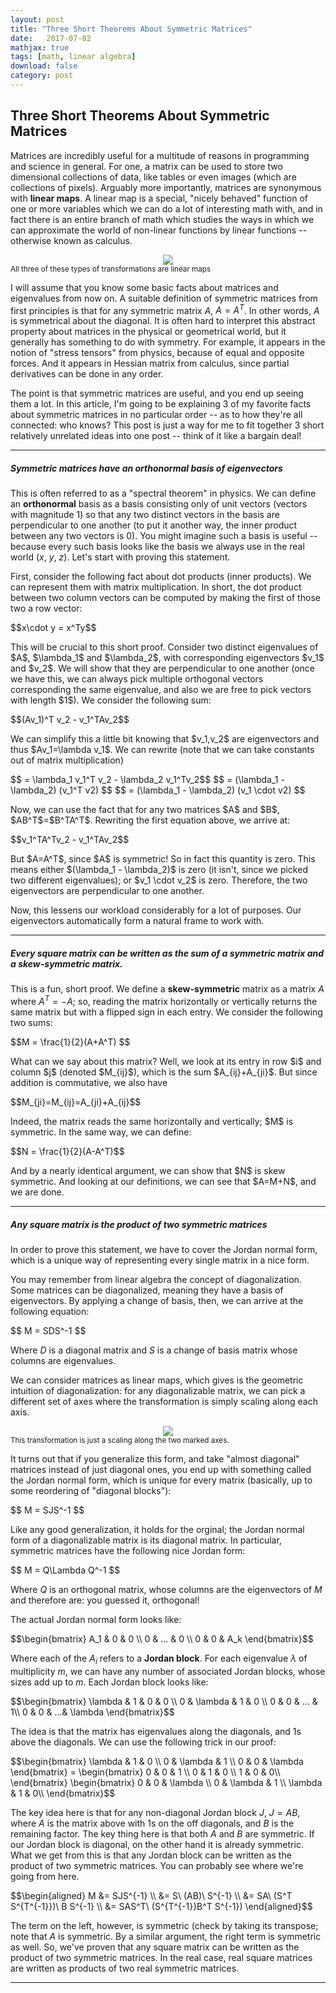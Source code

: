 ```yaml
---
layout: post
title: "Three Short Theorems About Symmetric Matrices"
date:   2017-07-02
mathjax: true
tags: [math, linear algebra]
download: false
category: post
---
```


## Three Short Theorems About Symmetric Matrices

Matrices are incredibly useful for a multitude of reasons in programming and science in general. For one, a matrix can be used to store two dimensional collections of data, like tables or even images (which are collections of pixels). Arguably more importantly, matrices are synonymous with **linear maps**. A linear map is a special, "nicely behaved" function of one or more variables which we can do a lot of interesting math with, and in fact there is an entire branch of math which studies the ways in which we can approximate the world of non-linear functions by linear functions -- otherwise known as calculus.

<center><img src="https://artsineducationblogdotcom.files.wordpress.com/2014/12/transformation.gif"></center>

<div class="caption">
<sub>All three of these types of transformations are linear maps</sub>
</div>

I will assume that you know some basic facts about matrices and eigenvalues from now on. A suitable definition of symmetric matrices from first principles is that for any symmetric matrix $A$, $A=A^T$. In other words, $A$ is symmetrical about the diagonal. It is often hard to interpret this abstract property about matrices in the physical or geometrical world, but it generally has something to do with symmetry. For example, it appears in the notion of "stress tensors" from physics, because of equal and opposite forces. And it appears in Hessian matrix from calculus, since partial derivatives can be done in any order.

The point is that symmetric matrices are useful, and you end up seeing them a lot. In this article, I'm going to be explaining $3$ of my favorite facts about symmetric matrices in no particular order -- as to how they're all connected: who knows? This post is just a way for me to fit together 3 short relatively unrelated ideas into one post -- think of it like a bargain deal!

---

##### Symmetric matrices have an orthonormal basis of eigenvectors

This is often referred to as a "spectral theorem" in physics. We can define an **orthonormal** basis as a basis consisting only of unit vectors (vectors with magnitude $1$) so that any two distinct vectors in the basis are perpendicular to one another (to put it another way, the inner product between any two vectors is $0$). You might imagine such a basis is useful -- because every such basis looks like the basis we always use in the real world ($x$, $y$, $z$). Let's start with proving this statement.

First, consider the following fact about dot products (inner products). We can represent them with matrix multiplication. In short, the dot product between two column vectors can be computed by making the first of those two a row vector:
<p>
$$x\cdot y = x^Ty$$
</p>
This will be crucial to this short proof. Consider two distinct eigenvalues of $A$, $\lambda_1$ and $\lambda_2$, with corresponding eigenvectors $v_1$ and $v_2$. We will show that they are perpendicular to one another (once we have this, we can always pick multiple orthogonal vectors corresponding the same eigenvalue, and also we are free to pick vectors with length $1$). We consider the following sum:
<p>
$$(Av_1)^T v_2 - v_1^TAv_2$$
</p>
We can simplify this a little bit knowing that $v_1,v_2$ are eigenvectors and thus $Av_1=\lambda v_1$. We can rewrite (note that we can take constants out of matrix multiplication)
<p>
$$ = \lambda_1 v_1^T v_2 - \lambda_2 v_1^Tv_2$$
$$ = (\lambda_1 - \lambda_2) (v_1^T v2) $$
$$ = (\lambda_1 - \lambda_2) (v_1 \cdot v2) $$
</p>
Now, we can use the fact that for any two matrices $A$ and $B$, $AB^T$=$B^TA^T$. Rewriting the first equation above, we arrive at:
<p>
$$v_1^TA^Tv_2 - v_1^TAv_2$$
</p>
But $A=A^T$, since $A$ is symmetric! So in fact this quantity is zero. This means either $(\lambda_1 - \lambda_2)$ is zero (it isn't, since we picked two different eigenvalues); or $v_1 \cdot v_2$ is zero. Therefore, the two eigenvectors are perpendicular to one another.

Now, this lessens our workload considerably for a lot of purposes. Our eigenvectors automatically form a natural frame to work with.

---

##### Every square matrix can be written as the sum of a symmetric matrix and a skew-symmetric matrix.

This is a fun, short proof. We define a **skew-symmetric** matrix as a matrix $A$ where $A^T = -A$; so, reading the matrix horizontally or vertically returns the same matrix but with a flipped sign in each entry. We consider the following two sums:
<p>
$$M = \frac{1}{2}(A+A^T) $$
</p>
What can we say about this matrix? Well, we look at its entry in row $i$ and column $j$ (denoted $M_{ij}$), which is the sum $A_{ij}+A_{ji}$. But since addition is commutative, we also have
<p>
$$M_{ji}=M_{ij}=A_{ji}+A_{ij}$$
</p>
Indeed, the matrix reads the same horizontally and vertically; $M$ is symmetric. In the same way, we can define:
<p>
$$N = \frac{1}{2}(A-A^T)$$
</p>
And by a nearly identical argument, we can show that $N$ is skew symmetric. And looking at our definitions, we can see that $A=M+N$, and we are done. 

---

##### Any square matrix is the product of two symmetric matrices


In order to prove this statement, we have to cover the Jordan normal form, which is a unique way of representing every single matrix in a nice form.

You may remember from linear algebra the concept of diagonalization. Some matrices can be diagonalized, meaning they have a basis of eigenvectors. By applying a change of basis, then, we can arrive at the following equation:

<p>
$$
M = SDS^-1
$$
</p>

Where $D$ is a diagonal matrix and $S$ is a change of basis matrix whose columns are eigenvalues.

We can consider matrices as linear maps, which gives is the geometric intuition of diagonalization: for any diagonalizable matrix, we can pick a different set of axes where the transformation is simply scaling along each axis.

<center><img src="/assets/diagonal.png"></center>

<div class="caption">
<sub>This transformation is just a scaling along the two marked axes.</sub>
</div>

It turns out that if you generalize this form, and take "almost diagonal" matrices instead of just diagonal ones, you end up with something called the Jordan normal form, which is unique for every matrix (basically, up to some reordering of "diagonal blocks"):

<p>
$$
M = SJS^-1
$$
</p>

Like any good generalization, it holds for the orginal; the Jordan normal form of a diagonalizable matrix is its diagonal matrix. In particular, symmetric matrices have the following nice Jordan form:

<p>
$$
M = Q\Lambda Q^-1
$$
</p>

Where $Q$ is an orthogonal matrix, whose columns are the eigenvectors of $M$ and therefore are: you guessed it, orthogonal!

The actual Jordan normal form looks like:

<p>
$$\begin{bmatrix}
A_1 & 0 & 0 \\
0 & ... & 0 \\
0 & 0 & A_k
\end{bmatrix}$$
</p>

Where each of the $A_i$ refers to a **Jordan block**. For each eigenvalue $\lambda$ of multiplicity $m$, we can have any number of associated Jordan blocks, whose sizes add up to $m$. Each Jordan block looks like:

<p>
$$\begin{bmatrix}
\lambda & 1 & 0 & 0 \\
0 & \lambda & 1 & 0 \\
0 & 0 & ... & 1\\
0 & 0 & ...& \lambda
\end{bmatrix}$$
</p>

The idea is that the matrix has eigenvalues along the diagonals, and $1$s above the diagonals. We can use the following trick in our proof:

<p>
$$\begin{bmatrix}
\lambda & 1 & 0 \\
0 & \lambda & 1 \\
0 & 0 & \lambda
\end{bmatrix}
=
\begin{bmatrix}
0 & 0 & 1 \\
0 & 1 & 0 \\
1 & 0 & 0\\
\end{bmatrix}
\begin{bmatrix}
0 & 0 & \lambda \\
0 & \lambda & 1 \\
\lambda & 1 & 0\\
\end{bmatrix}$$
</p>

The key idea here is that for any non-diagonal Jordan block $J$, $J=AB$, where $A$ is the matrix above with $1$s on the off diagonals, and $B$ is the remaining factor. The key thing here is that both $A$ and $B$ are symmetric. If our Jordan block is diagonal, on the other hand it is already symmetric. What we get from this is that any Jordan block can be written as the product of two symmetric matrices. You can probably see where we're going from here.

<p>
$$\begin{aligned}
M &= SJS^{-1} \\
&= S\ (AB)\ S^{-1} \\
&= SA\ (S^T S^{T^{-1}})\ B S^{-1} \\
&= SAS^T\ (S^{T^{-1}}B^T S^{-1})
\end{aligned}$$
</p>

The term on the left, however, is symmetric (check by taking its transpose; note that $A$ is symmetric. By a similar argument, the right term is symmetric as well. So, we've proven that any square matrix can be written as the product of two symmetric matrices. In the real case, real square matrices are written as products of two real symmetric matrices.

---